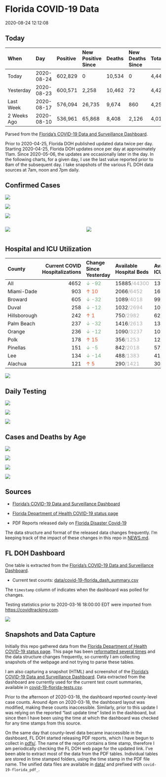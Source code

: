 Florida COVID-19 Data
================
2020-08-24 12:12:08

## Today

| When        | Day        | Positive | New Positive Since | Deaths | New Deaths Since | Total     |
| :---------- | :--------- | :------- | :----------------- | :----- | :--------------- | :-------- |
| Today       | 2020-08-24 | 602,829  | 0                  | 10,534 | 0                | 4,447,156 |
| Yesterday   | 2020-08-23 | 600,571  | 2,258              | 10,462 | 72               | 4,428,633 |
| Last Week   | 2020-08-17 | 576,094  | 26,735             | 9,674  | 860              | 4,252,876 |
| 2 Weeks Ago | 2020-08-10 | 536,961  | 65,868             | 8,408  | 2,126            | 4,013,857 |

Parsed from the [Florida’s COVID-19 Data and Surveillance
Dashboard](https://fdoh.maps.arcgis.com/apps/opsdashboard/index.html#/8d0de33f260d444c852a615dc7837c86).

Prior to 2020-04-25, Florida DOH published updated data twice per day.
Starting 2020-04-25, Florida DOH updates once per day at approximately
11am. Since 2020-05-06, the updates are occasionally later in the day.
In the following charts, for a given day, I use the last value reported
prior to 8am of the subsequent day. I take snapshots of the various FL
DOH data sources at 7am, noon and 7pm daily.

## Confirmed Cases

![](plots/covid-19-florida-daily-test-changes.png)

![](plots/covid-19-florida-deaths-by-day.png)

![](plots/covid-19-florida-county-top-6.png)

<div class="columns">

<div class="column is-full-mobile">

![](plots/covid-19-florida-testing.png)

</div>

<div class="column is-full-mobile">

![](plots/covid-19-florida-total-positive.png)

</div>

</div>

## Hospital and ICU Utilization

| County       | Current COVID Hospitalizations | Change Since Yesterday                    | Available Hospital Beds                      | Available ICU Beds                         |
| :----------- | -----------------------------: | :---------------------------------------- | :------------------------------------------- | :----------------------------------------- |
| All          |                           4652 | <span style="color: #6BAA75">↓ -92</span> | 15885<span style="color: #aaa">/44300</span> | 1337<span style="color: #aaa">/4718</span> |
| Miami-Dade   |                            903 | <span style="color: #EC4E20">↑ 10</span>  | 2066<span style="color: #aaa">/6452</span>   | 162<span style="color: #aaa">/819</span>   |
| Broward      |                            605 | <span style="color: #6BAA75">↓ -32</span> | 1089<span style="color: #aaa">/4018</span>   | 99<span style="color: #aaa">/408</span>    |
| Duval        |                            258 | <span style="color: #6BAA75">↓ -12</span> | 1032<span style="color: #aaa">/2694</span>   | 103<span style="color: #aaa">/331</span>   |
| Hillsborough |                            242 | <span style="color: #EC4E20">↑ 1</span>   | 750<span style="color: #aaa">/2982</span>    | 62<span style="color: #aaa">/306</span>    |
| Palm Beach   |                            237 | <span style="color: #6BAA75">↓ -32</span> | 1416<span style="color: #aaa">/2613</span>   | 133<span style="color: #aaa">/274</span>   |
| Orange       |                            236 | <span style="color: #6BAA75">↓ -12</span> | 1090<span style="color: #aaa">/3237</span>   | 105<span style="color: #aaa">/266</span>   |
| Polk         |                            178 | <span style="color: #EC4E20">↑ 15</span>  | 356<span style="color: #aaa">/1253</span>    | 12<span style="color: #aaa">/134</span>    |
| Pinellas     |                            151 | <span style="color: #6BAA75">↓ -5</span>  | 842<span style="color: #aaa">/2018</span>    | 57<span style="color: #aaa">/228</span>    |
| Lee          |                            134 | <span style="color: #6BAA75">↓ -14</span> | 488<span style="color: #aaa">/1383</span>    | 41<span style="color: #aaa">/97</span>     |
| Alachua      |                            121 | <span style="color: #EC4E20">↑ 5</span>   | 290<span style="color: #aaa">/1421</span>    | 30<span style="color: #aaa">/278</span>    |

![](plots/covid-19-florida-icu-usage.png)

## Daily Testing

![](plots/covid-19-florida-tests-per-case.png)

<!-- ![](plots/covid-19-florida-change-new-cases.png) -->

![](plots/covid-19-florida-tests-percent-positive.png)

![](plots/covid-19-florida-test-and-case-growth.png)

## Cases and Deaths by Age

![](plots/covid-19-florida-weekly-events-by-age.png)

![](plots/covid-19-florida-age.png)

![](plots/covid-19-florida-age-deaths.png)

![](plots/covid-19-florida-age-sex.png)

## Sources

  - [Florida’s COVID-19 Data and Surveillance
    Dashboard](https://fdoh.maps.arcgis.com/apps/opsdashboard/index.html#/8d0de33f260d444c852a615dc7837c86)

  - [Florida Department of Health COVID-19 status
    page](http://www.floridahealth.gov/diseases-and-conditions/COVID-19/)

  - PDF Reports released daily on [Florida Disaster
    Covid-19](http://www.floridahealth.gov/diseases-and-conditions/COVID-19/)

The data structure and format of the released data changes frequently.
I’m keeping track of the impact of these changes in this repo in
[NEWS.md](NEWS.md).

## FL DOH Dashboard

One table is extracted from the [Florida’s COVID-19 Data and
Surveillance
Dashboard](https://fdoh.maps.arcgis.com/apps/opsdashboard/index.html#/8d0de33f260d444c852a615dc7837c86).

  - Current test counts:
    [data/covid-19-florida\_dash\_summary.csv](data/covid-19-florida_dash_summary.csv)

The `timestamp` column of indicates when the dashboard was polled for
changes.

Testing statistics prior to 2020-03-16 18:00:00 EDT were imported from
<https://covidtracking.com>.

![](screenshots/fodh_maps_arcgis_com__apps__opsdashboard.png)

## Snapshots and Data Capture

Initially this repo gathered data from the [Florida Department of Health
COVID-19 status
page](http://www.floridahealth.gov/diseases-and-conditions/COVID-19/).
This page has been [reformatted several
times](screenshots/floridahealth_gov__diseases-and-conditions__COVID-19.png)
and the data structure changes frequently, so currently I am collecting
snapshots of the webpage and not trying to parse these tables.

I am also capturing a snapshot (HTML) and screenshot of the [Florida’s
COVID-19 Data and Surveillance
Dashboard](https://fdoh.maps.arcgis.com/apps/opsdashboard/index.html#/8d0de33f260d444c852a615dc7837c86).
Data extracted from the dashboard are currently used for the current
test count summaries, available in
[covid-19-florida-tests.csv](covid-19-florida-tests.csv).

Prior to the afternoon of 2020-03-18, the dashboard reported
county-level case counts. Around 4pm on 2020-03-18, the dashboard layout
was modified, making these counts inaccessible. Similarly, prior to this
update I was relying on the reported “last update time” listed in the
dashboard, but since then I have been using the time at which the
dashboard was checked for any time stamps from this source.

On the same day that county-level data became inaccessible in the
dashboard, FL DOH started releasing PDF reports, which I have begun to
collect in [pdfs/](pdfs/). The name of the report contains a time stamp,
therefore I am periodically checking the FL DOH web page for the updated
link. I’ve been able to extract most of the data from the PDF tables.
Individual tables are stored in time stamped folders, using the time
stamp in the PDF file name. The unified data files are available in
[data/](data/) and prefixed with `covid-19-florida_pdf_`.
